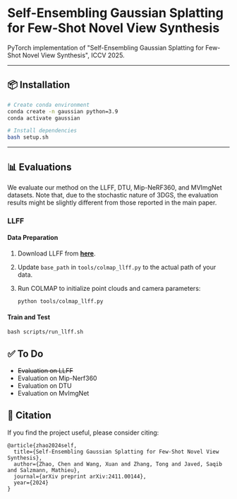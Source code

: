 # Self-Ensembling Gaussian Splatting for Few-Shot Novel View Synthesis
PyTorch implementation of "Self-Ensembling Gaussian Splatting for Few-Shot Novel View Synthesis", ICCV 2025.

---

## 📦 Installation

```bash
# Create conda environment
conda create -n gaussian python=3.9
conda activate gaussian

# Install dependencies
bash setup.sh
```

---


## 📊 Evaluations

We evaluate our method on the LLFF, DTU, Mip-NeRF360, and MVImgNet datasets. Note that, due to the stochastic nature of 3DGS, the evaluation results might be slightly different from those reported in the main paper.

### LLFF

#### Data Preparation

1. Download LLFF from **[here](https://drive.google.com/file/d/1kJZuSA188AHSqEk7SOOJjNe3qQt0GUeS/view?usp=sharing)**.

2. Update `base_path` in `tools/colmap_llff.py` to the actual path of your data.

3. Run COLMAP to initialize point clouds and camera parameters:

    ```
    python tools/colmap_llff.py

    ```

#### Train and Test

```
bash scripts/run_llff.sh

```




## ✅ To Do

- ~~Evaluation on LLFF~~
- Evaluation on Mip-Nerf360
- Evaluation on DTU
- Evaluation on MvImgNet

## 📄 Citation

If you find the project useful, please consider citing:

```
@article{zhao2024self,
  title={Self-Ensembling Gaussian Splatting for Few-Shot Novel View Synthesis},
  author={Zhao, Chen and Wang, Xuan and Zhang, Tong and Javed, Saqib and Salzmann, Mathieu},
  journal={arXiv preprint arXiv:2411.00144},
  year={2024}
}
```
